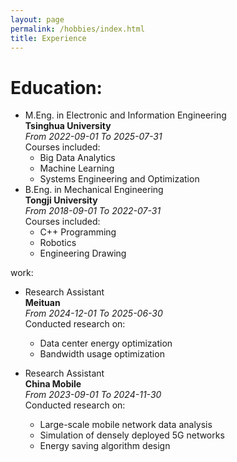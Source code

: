 ```yaml
---
layout: page
permalink: /hobbies/index.html
title: Experience
---
```


# Education:

- M.Eng. in Electronic and Information Engineering<br>**Tsinghua University**<br>*From 2022-09-01 To 2025-07-31*<br>Courses included:
    + Big Data Analytics
    + Machine Learning
    + Systems Engineering and Optimization
- B.Eng. in Mechanical Engineering<br>**Tongji University**<br>*From 2018-09-01 To 2022-07-31*<br>Courses included:
    + C++ Programming
    + Robotics
    + Engineering Drawing

work:
- Research Assistant<br>**Meituan**<br>*From 2024-12-01 To 2025-06-30*<br>Conducted research on:
    + Data center energy optimization
    + Bandwidth usage optimization

- Research Assistant<br>**China Mobile**<br>*From 2023-09-01 To 2024-11-30*<br>Conducted research on:
    + Large-scale mobile network data analysis
    + Simulation of densely deployed 5G networks 
    + Energy saving algorithm design